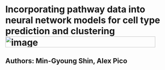 # Incorporating pathway data into neural network models for cell type prediction and clustering<img width="468" height="34" alt="image" src="https://github.com/user-attachments/assets/02dc507c-4294-49e0-a4c9-40ec4e4e67c4" />
## Authors: Min-Gyoung Shin, Alex Pico
